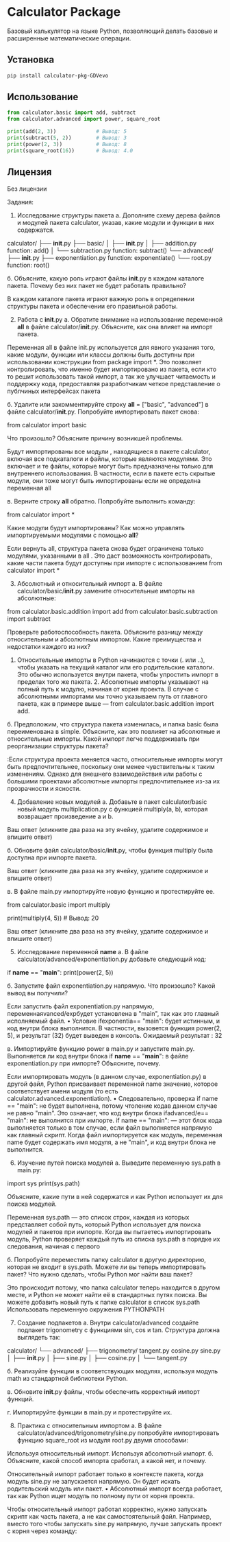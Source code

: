 # Calculator Package

Базовый калькулятор на языке Python, позволяющий делать базовые и расширенные математические операции.

## Установка

```bash
pip install calculator-pkg-GDVevo
```

## Использование

```python
from calculator.basic import add, subtract
from calculator.advanced import power, square_root

print(add(2, 3))             # Вывод: 5
print(subtract(5, 2))        # Вывод: 3
print(power(2, 3))           # Вывод: 8
print(square_root(16))       # Вывод: 4.0
```
## Лицензия

Без лицензии

Задания:
1. Исследование структуры пакета
а. Дополните схему дерева файлов и модулей пакета calculator, указав, какие модули и функции в них содержатся.

calculator/
├── __init__.py
├── basic/
│   ├── __init__.py
│   ├── addition.py
      function: add()
│   └── subtraction.py
      function: subtract()
└── advanced/
    ├── __init__.py
    ├── exponentiation.py
          function: exponentiate()
    └── root.py
          function: root()

б. Объясните, какую роль играют файлы __init__.py в каждом каталоге пакета. Почему без них пакет не будет работать правильно?

В каждом каталоге пакета играют важную роль в определении структуры пакета и обеспечении его правильной работы.

2. Работа с __init__.py
а. Обратите внимание на использование переменной __all__ в файле calculator/__init__.py. Объясните, как она влияет на импорт пакета.

Переменная all в файле init.py используется для явного указания того, какие модули, функции или классы должны быть доступны при использовании конструкции from package import *. Это позволяет контролировать, что именно будет импортировано из пакета, если кто то решит использовать такой импорт, а так же улучшает читаемость и поддержку кода, предоставляя разработчикам четкое представление о публчиных интерфейсах пакета

б. Удалите или закомментируйте строку __all__ = ["basic", "advanced"] в файле calculator/__init__.py. Попробуйте импортировать пакет снова:


from calculator import basic
     
Что произошло? Объясните причину возникшей проблемы.

Будут импортированы все модули , находящиеся в пакете calculator, включая все подкаталоги и файлы, которые являются модулями. Это включает и те файлы, которые могут быть предназначены только для внутреннего использования. В частности, если в пакете есть скрытые модули, они тоже могут быть импортированы если не определна переменная all

в. Верните строку __all__ обратно. Попробуйте выполнить команду:


from calculator import *
     
Какие модули будут импортированы? Как можно управлять импортируемыми модулями с помощью __all__?

Если вернуть all, структура пакета снова будет ограничена только модулями, указанными в all . Это даст возможность контролировать, какие части пакета будут доступны при импорте с использованием from calculator import *

3. Абсолютный и относительный импорт
а. В файле calculator/basic/__init__.py замените относительные импорты на абсолютные:


from calculator.basic.addition import add
from calculator.basic.subtraction import subtract
     
Проверьте работоспособность пакета. Объясните разницу между относительным и абсолютным импортом. Какие преимущества и недостатки каждого из них?

1. Относительные импорты в Python начинаются с точки (. или ..), чтобы указать на текущий каталог или его родительские каталоги. Это обычно используется внутри пакета, чтобы упростить импорт в пределах того же пакета. 2. Абсолютные импорты указывают на полный путь к модулю, начиная от корня проекта. В случае с абсолютными импортами мы точно указываем путь от главного пакета, как в примере выше — from calculator.basic.addition import add.

б. Предположим, что структура пакета изменилась, и папка basic была переименована в simple. Объясните, как это повлияет на абсолютные и относительные импорты. Какой импорт легче поддерживать при реорганизации структуры пакета?

:Если структура проекта меняется часто, относительные импорты могут быть предпочтительнее, поскольку они менее чувствительны к таким изменениям. Однако для внешнего взаимодействия или работы с большими проектами абсолютные импорты предпочтительнее из-за их прозрачности и ясности.

4. Добавление новых модулей
а. Добавьте в пакет calculator/basic новый модуль multiplication.py с функцией multiply(a, b), которая возвращает произведение a и b.

Ваш ответ (кликните два раза на эту ячейку, удалите содержимое и впишите ответ)

б. Обновите файл calculator/basic/__init__.py, чтобы функция multiply была доступна при импорте пакета.

Ваш ответ (кликните два раза на эту ячейку, удалите содержимое и впишите ответ)

в. В файле main.py импортируйте новую функцию и протестируйте ее.


from calculator.basic import multiply

print(multiply(4, 5))        # Вывод: 20
     
Ваш ответ (кликните два раза на эту ячейку, удалите содержимое и впишите ответ)

5. Исследование переменной __name__
а. В файле calculator/advanced/exponentiation.py добавьте следующий код:


if __name__ == "__main__":
    print(power(2, 5))
     
б. Запустите файл exponentiation.py напрямую. Что произошло? Какой вывод вы получили?

Если запустить файл exponentiation.py напрямую, переменнаяvanced/expбудет установлена в "main", так как это главный исполняемый файл. • Условие ifexponentia== "main": будет истинным, и код внутри блока выполнится. В частности, вызовется функция power(2, 5), и результат (32) будет выведен в консоль. Ожидаемый результат : 32

в. Импортируйте функцию power в main.py и запустите main.py. Выполняется ли код внутри блока if __name__ == "__main__": в файле exponentiation.py при импорте? Объясните, почему.

Если импортировать модуль (в данном случае, exponentiation.py) в другой файл, Python присваивает переменной name значение, которое соответствует имени модуля (то есть calculator.advanced.exponentiation). • Следовательно, проверка if name == "main": не будет выполнена, потому чтоление кодав данном случае не равно "main". Это означает, что код внутри блока ifadvanced/e== "main": не выполнится при импорте. if name == "main": — этот блок кода выполняется только в том случае, если файл выполняется напрямую как главный скрипт. Когда файл импортируется как модуль, переменная name будет содержать имя модуля, а не "main", и код внутри блока не выполнится.

6. Изучение путей поиска модулей
а. Выведите переменную sys.path в main.py:


import sys
print(sys.path)
     
Объясните, какие пути в ней содержатся и как Python использует их для поиска модулей.

Переменная sys.path — это список строк, каждая из которых представляет собой путь, который Python использует для поиска модулей и пакетов при импорте. Когда вы пытаетесь импортировать модуль, Python проверяет каждый путь из списка sys.path в порядке их следования, начиная с первого

б. Попробуйте переместить папку calculator в другую директорию, которая не входит в sys.path. Можете ли вы теперь импортировать пакет? Что нужно сделать, чтобы Python мог найти ваш пакет?

Это происходит потому, что папка calculator теперь находится в другом месте, и Python не может найти её в стандартных путях поиска. Вы можете добавить новый путь к папке calculator в список sys.path Использовать переменную окружения PYTHONPATH

7. Создание подпакетов
а. Внутри calculator/advanced создайте подпакет trigonometry с функциями sin, cos и tan. Структура должна выглядеть так:


calculator/
└── advanced/
    ├── trigonometry/
            tangent.py
            cosine.py
            sine.py
    │   ├── __init__.py
    │   ├── sine.py
    │   ├── cosine.py
    │   └── tangent.py
     
б. Реализуйте функции в соответствующих модулях, используя модуль math из стандартной библиотеки Python.

в. Обновите __init__.py файлы, чтобы обеспечить корректный импорт функций.

г. Импортируйте функции в main.py и протестируйте их.

8. Практика с относительным импортом
а. В файле calculator/advanced/trigonometry/sine.py попробуйте импортировать функцию square_root из модуля root.py двумя способами:

Используя относительный импорт.
Используя абсолютный импорт.
б. Объясните, какой способ импорта сработал, а какой нет, и почему.

Относительный импорт работает только в контексте пакета, когда модуль sine.py не запускается напрямую. Он будет искать родительский модуль или пакет. • Абсолютный импорт всегда работает, так как Python ищет модуль по полному пути от корня проекта.

Чтобы относительный импорт работал корректно, нужно запускать скрипт как часть пакета, а не как самостоятельный файл. Например, вместо того чтобы запускать sine.py напрямую, лучше запускать проект с корня через команду:
